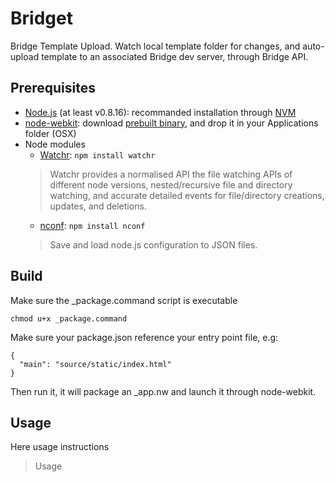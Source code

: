 # Bridget

Bridge Template Upload.
Watch local template folder for changes, and auto-upload template to an associated Bridge dev server, through Bridge API.

## Prerequisites

- [Node.js](http://nodejs.org/) (at least v0.8.16): recommanded installation through [NVM](https://github.com/creationix/nvm)
- [node-webkit](https://github.com/rogerwang/node-webkit): download [prebuilt binary](https://github.com/rogerwang/node-webkit#downloads), and drop it in your Applications folder (OSX)
- Node modules
  - [Watchr](https://github.com/bevry/watchr): `npm install watchr`
  > Watchr provides a normalised API the file watching APIs of different node versions, nested/recursive file and directory watching, and accurate detailed events for file/directory creations, updates, and deletions.
  - [nconf](https://github.com/flatiron/nconf): `npm install nconf`
  > Save and load node.js configuration to JSON files.

## Build

Make sure the _package.command script is executable

```
chmod u+x _package.command
```

Make sure your package.json reference your entry point file, e.g:
```
{
  "main": "source/static/index.html"
}
```

Then run it, it will package an _app.nw and launch it through node-webkit.

## Usage

Here usage instructions

> Usage
